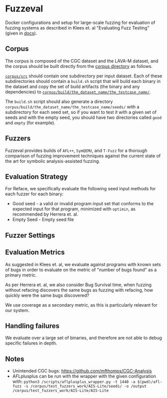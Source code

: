# Fuzzeval

Docker configurations and setup for large-scale fuzzing for evaluation of fuzzing systems
as described in Klees et. al "Evaluating Fuzz Testing" (given in
[docs](docs/evaluating_fuzz_testing.pdf)).

## Corpus

The corpus is composed of the CGC dataset and the LAVA-M dataset, and the corpus
should be built directly from the [corpus directory](corpus) as follows.

[`corpus/src`](corpus/src) should contain one subdirectory per input dataset. Each of
these subdirectories should contain a `build.sh` script that will build each binary
in the dataset and copy the set of build artifacts (the binary and any dependencies) to
[`corpus/build/the_dataset_name/the_testcase_name/`](corpus/build).

The `build.sh` script should also generate a directory 
`corpus/build/the_dataset_name/the_testcase_name/seeds/` with a subdirectory for each
seed set, so if you want to test it with a given set of seeds and with the empty seed,
you should have two directories called `good` and `empty` (for example).

## Fuzzers

Fuzzeval provides builds of `AFL++`, `SymQEMU`, and `T-Fuzz` for a thorough comparison
of fuzzing improvement techniques against the current state of the art for symbolic
analysis-assisted fuzzing.

## Evaluation Strategy

For Reface, we specifically evaluate the following seed input methods for each
fuzzer for each binary:

* Good seed - a valid or invalid program input set that conforms to the expected input for
  that program, minimized with `optimin`, as recommended by Herrera et. al.
* Empty Seed - Empty seed file

## Fuzzer Settings

## Evaluation Metrics

As suggested in Klees et. al, we evaluate against programs with known sets of bugs in
order to evaluate on the metric of "number of bugs found" as a primary metric.

As per Herrera et. al, we also consider Bug Survival time, when fuzzing without refacing
discovers the same bugs as fuzzing with refacing, how quickly were the same bugs discovered?

We use coverage as a secondary metric, as this is particularly relevant for our system.


## Handling failures

We evaluate over a large set of binaries, and therefore are not able to debug specific
failures in depth.

## Notes

* Unintended CGC bugs: https://github.com/mfthomps/CGC-Analysis
* AFLplusplus can be run with the wrapper with the given configuration with:
  `python3 /scripts/aflplusplus_wrapper.py -t 1440 -a $(pwd)/afl-fuzz -s /corpus/test_fuzzers_work/AIS-Lite/seeds/ -o /output /corpus/test_fuzzers_work/AIS-Lite/AIS-Lite`